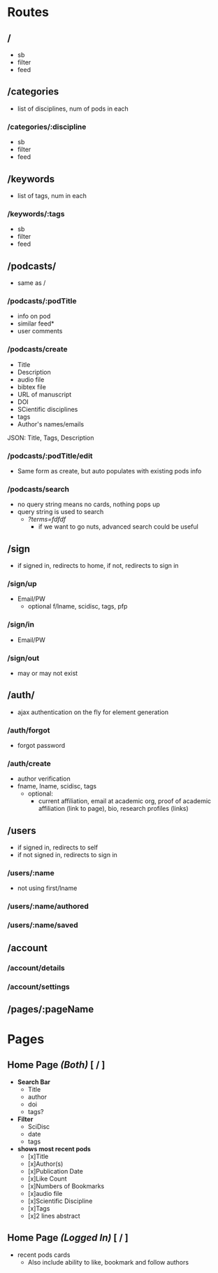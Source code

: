 # Routes
## /
  - sb
  - filter
  - feed

## /categories
  - list of disciplines, num of pods in each
### /categories/:discipline
  - sb
  - filter
  - feed

## /keywords
  - list of tags, num in each
### /keywords/:tags
  - sb
  - filter
  - feed

## /podcasts/
  - same as /
### /podcasts/:podTitle
  - info on pod
  - similar feed*
  - user comments
### /podcasts/create
  - Title
  - Description
  - audio file
  - bibtex file
  - URL of manuscript
  - DOI
  - SCientific disciplines
  - tags
  - Author's names/emails

JSON: Title, Tags, Description


### /podcasts/:podTitle/edit
  - Same form as create, but auto populates with existing pods info
### /podcasts/search
  - no query string means no cards, nothing pops up
  - query string is used to search
    - *?terms=fdfdf*
      - if we want to go nuts, advanced search could be useful

## /sign
  - if signed in, redirects to home, if not, redirects to sign in
### /sign/up
  - Email/PW
    - optional f/lname, scidisc, tags, pfp
### /sign/in
  - Email/PW
### /sign/out
  - may or may not exist


## /auth/
  - ajax authentication on the fly for element generation
### /auth/forgot
  - forgot password
### /auth/create
  - author verification
  - fname, lname, scidisc, tags
    - optional:
      - current affiliation, email at academic org, proof of academic affiliation (link to page), bio, research profiles (links)

## /users
  - if signed in, redirects to self
  - if not signed in, redirects to sign in
### /users/:name
  - not using first/lname 
### /users/:name/authored
### /users/:name/saved

## /account
### /account/details
### /account/settings

## /pages/:pageName

# Pages
## Home Page        *(Both)*        **[ / ]**
- **Search Bar**
  - Title
  - author
  - doi
  - tags?
- **Filter**
  - SciDisc
  - date
  - tags
- **shows most recent pods**
  - [x]Title
  - [x]Author(s)
  - [x]Publication Date
  - [x]Like Count
  - [x]Numbers of Bookmarks
  - [x]audio file
  - [x]Scientific Discipline
  - [x]Tags
  - [x]2 lines abstract

## Home Page        *(Logged In)*   **[ / ]**
- recent pods cards
  - Also include ability to like, bookmark and follow authors